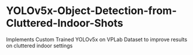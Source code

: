 # YOLOv5x-Object-Detection-from-Cluttered-Indoor-Shots
Implements Custom Trained YOLOv5x on VPLab Dataset to improve results on cluttered indoor settings
